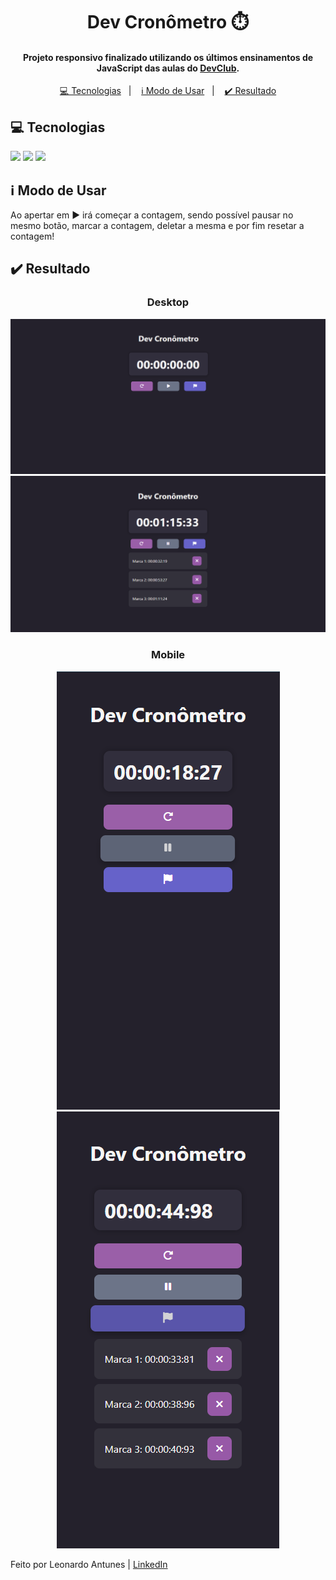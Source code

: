 <h1 align="center">Dev Cronômetro ⏱️</h1>
 
 <h4 align="center">Projeto responsivo finalizado utilizando os últimos ensinamentos de JavaScript das aulas do <a href="https://rodolfomori.com.br/devclub">DevClub</a>.</h4>
 
 <p align="center">
   <a href="#tecnologias">💻 Tecnologias</a>&nbsp;&nbsp;&nbsp;|&nbsp;&nbsp;&nbsp;
   <a href="#modo-de-usar">ℹ️ Modo de Usar</a>&nbsp;&nbsp;&nbsp;|&nbsp;&nbsp;&nbsp;
   <a href="#resultado">✔️ Resultado</a>
 </p>
 
 <h2 id="tecnologias">💻 Tecnologias</h2>
 
   <img src="https://img.shields.io/badge/HTML5-E34F26?style=for-the-badge&logo=html5&logoColor=white"/>
   <img src="https://img.shields.io/badge/CSS3-1572B6?style=for-the-badge&logo=css3&logoColor=white"/>
   <img src="https://img.shields.io/badge/JavaScript-F7DF1E?style=for-the-badge&logo=javascript&logoColor=black"/>

 <h2 id="modo-de-usar">ℹ️ Modo de Usar</h2>

 Ao apertar em ▶️ irá começar a contagem, sendo possível pausar no mesmo botão, marcar a contagem, deletar a mesma e por fim resetar a contagem!
 
 <h2 id="resultado">✔️ Resultado</h2>
 
 <div align="center">
   <h3>Desktop</h3>
   <img src="https://github.com/leoantunes99/dev-cronometro/blob/main/assets/desktop1.png?raw=true"/>
   <img src="https://github.com/leoantunes99/dev-cronometro/blob/main/assets/desktop2.png?raw=true"/>
 </div>

 <div align="center">
   <h3>Mobile</h3>
   <img src="https://github.com/leoantunes99/dev-cronometro/blob/main/assets/mobile1.png?raw=true"/>
   <img src="https://github.com/leoantunes99/dev-cronometro/blob/main/assets/mobile2.png?raw=true"/>
 </div>
 
 Feito por Leonardo Antunes | [LinkedIn](https://www.linkedin.com/in/leonardo-antunes-8902a6136/)
